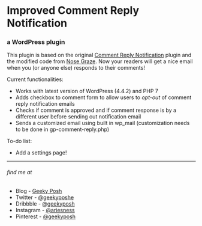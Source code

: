 # Improved Comment Reply Notification
### a WordPress plugin

This plugin is based on the original [Comment Reply Notification](https://www.nosegraze.com/comment-interaction/) plugin and the modified code from [Nose Graze](https://www.nosegraze.com/comment-interaction/). Now your readers will get a nice email when you (or anyone else) responds to their comments!

Current functionalities:

- Works with latest version of WordPress (4.4.2) and PHP 7
- Adds checkbox to comment form to allow users to *opt-out* of comment reply notification emails
- Checks if comment is approved and if comment response is by a different user before sending out notification email
- Sends a customized email using built in wp_mail (customization needs to be done in gp-comment-reply.php)

To-do list:

- Add a settings page!


***

###### find me at
- Blog - [Geeky Posh](http://www.geekyposh.com)
- Twitter - [@geekyposhe](http://www.twitter.com/geekyposhe)
- Dribbble - [@geekyposh](http://www.dribbble.com/geekyposh)
- Instagram - [@ariesness](http://www.instagram.com/ariesness)
- Pinterest - [@geekyposh](http://www.pinterest.com/pinterest)